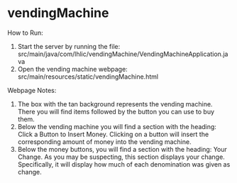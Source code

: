 # vendingMachine
How to Run:
  1. Start the server by running the file: src/main/java/com/lhlic/vendingMachine/VendingMachineApplication.java
  2. Open the vending machine webpage: src/main/resources/static/vendingMachine.html
  
Webpage Notes:
  1. The box with the tan background represents the vending machine. There you will find items followed by the button
     you can use to buy them.
  2. Below the vending machine you will find a section with the heading: Click a Button to Insert Money.
     Clicking on a button will insert the corresponding amount of money into the vending machine.
  3. Below the money buttons, you will find a section with the heading: Your Change. As you may be suspecting, this
     section displays your change. Specifically, it will display how much of each denomination was given as change.
  
